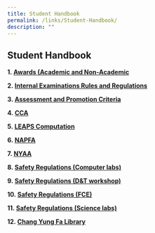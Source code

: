 ```yaml
---
title: Student Handbook
permalink: /links/Student-Handbook/
description: ""
---
```

## Student Handbook

**1. [Awards (Academic and Non-Academic](/files/AWARDS%20ACADEMIC%20AND%20NON%20ACADEMIC.pdf)**

**2. [Internal Examinations Rules and Regulations](https://stgabrielssec.moe.edu.sg/qql/slot/u153/Link/Student%20Handbook/Internal%20Examination%20Rules%20and%20Regulations.pdf)**  

**3. [Assessment and Promotion Criteria](https://stgabrielssec.moe.edu.sg/qql/slot/u153/Link/Student%20Handbook/Assessment%20and%20Promotion%20Criteria.pdf)**  

**4. [CCA](https://stgabrielssec.moe.edu.sg/qql/slot/u153/Link/Student%20Handbook/CCA.pdf)**

**5. [LEAPS Computation](https://stgabrielssec.moe.edu.sg/qql/slot/u153/Link/Student%20Handbook/2020/LEAPS%202.0.pdf)**

**6. [NAPFA](https://stgabrielssec.moe.edu.sg/qql/slot/u153/Link/Student%20Handbook/2020/NAPFA%20Standards.pdf)**

**7. [NYAA](https://stgabrielssec.moe.edu.sg/qql/slot/u153/Link/Student%20Handbook/2020/NYAA.pdf)**

**8. [Safety Regulations (Computer labs)](https://stgabrielssec.moe.edu.sg/qql/slot/u153/Link/Student%20Handbook/2020/SAFETY%20REGULATIONS%20IN%20THE%20COMPUTER%20LABORATORIES.doc.pdf)**

**9. [Safety Regulations (D&T workshop)](https://stgabrielssec.moe.edu.sg/qql/slot/u153/Link/Student%20Handbook/2020/SAFETY%20REGULATIONS%20IN%20THE%20D&T%20WORKSHOPS.pdf)**

**10. [Safety Regulations (FCE)](https://stgabrielssec.moe.edu.sg/qql/slot/u153/Link/Student%20Handbook/2020/SAFETY%20REGULATIONS%20IN%20THE%20KITCHEN%20(FCE).pdf)**

**11. [Safety Regulations (Science labs)](https://stgabrielssec.moe.edu.sg/qql/slot/u153/Link/Student%20Handbook/SAFETY%20REGULATIONS%20IN%20THE%20SCIENCE%20LABORATORIES.pdf)**

**12. [Chang Yung Fa Library](https://stgabrielssec.moe.edu.sg/qql/slot/u153/Link/Student%20Handbook/THE%20CHANG%20YUNG%20FA%20LIBRARY.pdf)**